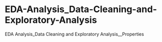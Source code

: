 # EDA-Analysis_Data-Cleaning-and-Exploratory-Analysis
EDA Analysis_Data Cleaning and Exploratory Analysis__Properties
